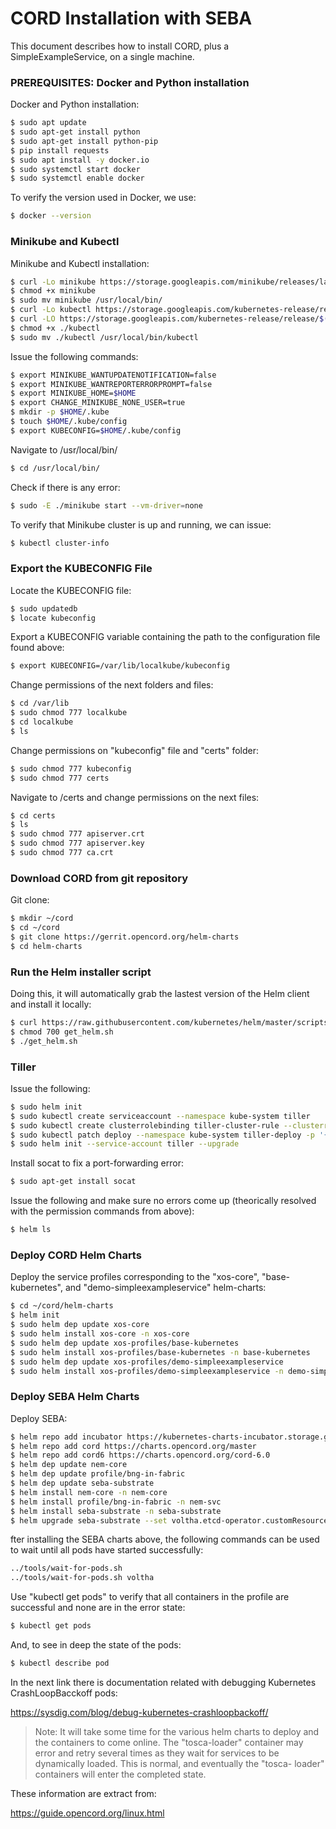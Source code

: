 # CORD Installation with SEBA

This document describes how to install CORD, plus a SimpleExampleService, on a single machine.

### PREREQUISITES: Docker and Python installation

Docker and Python installation:

```sh
$ sudo apt update
$ sudo apt-get install python
$ sudo apt-get install python-pip
$ pip install requests
$ sudo apt install -y docker.io
$ sudo systemctl start docker
$ sudo systemctl enable docker
```

To verify the version used in Docker, we use:
```sh
$ docker --version
```

### Minikube and Kubectl

Minikube and Kubectl installation:

```sh
$ curl -Lo minikube https://storage.googleapis.com/minikube/releases/latest/minikube-linux-amd64
$ chmod +x minikube
$ sudo mv minikube /usr/local/bin/
$ curl -Lo kubectl https://storage.googleapis.com/kubernetes-release/release/$(curl -s https://storage.googleapis.com/kubernetes-release/release/stable.txt)/bin/linux/amd64/kubectl && chmod +x kubectl
$ curl -LO https://storage.googleapis.com/kubernetes-release/release/$(curl -s https://storage.googleapis.com/kubernetes-release/release/stable.txt)/bin/linux/amd64/kubectl
$ chmod +x ./kubectl
$ sudo mv ./kubectl /usr/local/bin/kubectl
```

Issue the following commands:

```sh
$ export MINIKUBE_WANTUPDATENOTIFICATION=false
$ export MINIKUBE_WANTREPORTERRORPROMPT=false
$ export MINIKUBE_HOME=$HOME
$ export CHANGE_MINIKUBE_NONE_USER=true
$ mkdir -p $HOME/.kube
$ touch $HOME/.kube/config
$ export KUBECONFIG=$HOME/.kube/config
```

Navigate to /usr/local/bin/

```sh
$ cd /usr/local/bin/
```

Check if there is any error:

```sh
$ sudo -E ./minikube start --vm-driver=none
```

To verify that Minikube cluster is up and running, we can issue:

```sh
$ kubectl cluster-info
```


### Export the KUBECONFIG File

Locate the KUBECONFIG file:

```sh
$ sudo updatedb
$ locate kubeconfig
```

Export a KUBECONFIG variable containing the path to the configuration file found above:

```sh
$ export KUBECONFIG=/var/lib/localkube/kubeconfig
```

Change permissions of the next folders and files:

```sh
$ cd /var/lib
$ sudo chmod 777 localkube
$ cd localkube
$ ls
```

Change permissions on "kubeconfig" file and "certs" folder:

```sh
$ sudo chmod 777 kubeconfig
$ sudo chmod 777 certs
```

Navigate to /certs and change permissions on the next files:

```sh
$ cd certs
$ ls
$ sudo chmod 777 apiserver.crt
$ sudo chmod 777 apiserver.key
$ sudo chmod 777 ca.crt
```

### Download CORD from git repository

Git clone:

```sh
$ mkdir ~/cord
$ cd ~/cord
$ git clone https://gerrit.opencord.org/helm-charts
$ cd helm-charts
```

### Run the Helm installer script

Doing this, it will automatically grab the lastest version of the Helm client and install it locally:

```sh
$ curl https://raw.githubusercontent.com/kubernetes/helm/master/scripts/get > get_helm.sh
$ chmod 700 get_helm.sh
$ ./get_helm.sh
```

### Tiller

Issue the following:

```sh
$ sudo helm init
$ sudo kubectl create serviceaccount --namespace kube-system tiller
$ sudo kubectl create clusterrolebinding tiller-cluster-rule --clusterrole=cluster-admin --serviceaccount=kube-system:tiller
$ sudo kubectl patch deploy --namespace kube-system tiller-deploy -p '{"spec":{"template":{"spec":{"serviceAccount":"tiller"}}}}'      
$ sudo helm init --service-account tiller --upgrade
```

Install socat to fix a port-forwarding error:

```sh
$ sudo apt-get install socat
```

Issue the following and make sure no errors come up (theorically resolved with the permission commands from above):

```sh
$ helm ls
```

### Deploy CORD Helm Charts

Deploy the service profiles corresponding to the "xos-core", "base-kubernetes", and "demo-simpleexampleservice" helm-charts:

```sh
$ cd ~/cord/helm-charts
$ helm init
$ sudo helm dep update xos-core
$ sudo helm install xos-core -n xos-core
$ sudo helm dep update xos-profiles/base-kubernetes
$ sudo helm install xos-profiles/base-kubernetes -n base-kubernetes
$ sudo helm dep update xos-profiles/demo-simpleexampleservice
$ sudo helm install xos-profiles/demo-simpleexampleservice -n demo-simpleexampleservice
```


### Deploy SEBA Helm Charts

Deploy SEBA:

```sh
$ helm repo add incubator https://kubernetes-charts-incubator.storage.googleapis.com/
$ helm repo add cord https://charts.opencord.org/master
$ helm repo add cord6 https://charts.opencord.org/cord-6.0
$ helm dep update nem-core
$ helm dep update profile/bng-in-fabric
$ helm dep update seba-substrate
$ helm install nem-core -n nem-core
$ helm install profile/bng-in-fabric -n nem-svc
$ helm install seba-substrate -n seba-substrate
$ helm upgrade seba-substrate --set voltha.etcd-operator.customResources.createEtcdClusterCRD=true seba-substrate
```

fter installing the SEBA charts above, the following commands can be used to wait until all pods have started successfully:

```sh
../tools/wait-for-pods.sh
../tools/wait-for-pods.sh voltha
```


Use "kubectl get pods" to verify that all containers in the profile are successful and none are in the error state:

```sh
$ kubectl get pods
```

And, to see in deep the state of the pods:

```sh
$ kubectl describe pod 
```

In the next link there is documentation related with debugging Kubernetes CrashLoopBacckoff pods:

https://sysdig.com/blog/debug-kubernetes-crashloopbackoff/

> Note: It will take some time for the various
> helm charts to deploy and the containers to 
> come online. The "tosca-loader" container 
> may error and retry several times as they 
> wait for services to be dynamically loaded. 
> This is normal, and eventually the "tosca-
> loader" containers will enter the completed 
> state.

These information are extract from:

https://guide.opencord.org/linux.html
